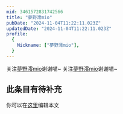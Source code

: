```yaml
---
mid: 3461572831742566
title: "夢野澪mio"
pubDate: "2024-11-04T11:22:11.023Z"
updatedDate: "2024-11-04T11:22:11.023Z"
profile:
  {
    Nickname: ["夢野澪mio"],
  }
---
```


关注[夢野澪mio](https://space.bilibili.com/3461572831742566)谢谢喵~ 关注[夢野澪mio](https://space.bilibili.com/3461572831742566)谢谢喵~

## 此条目有待补充
你可以在[这里](https://github.com/Yuhanawa/VTuber.ICU-Content/edit/master/v/夢野澪mio/index.md)编辑本文
